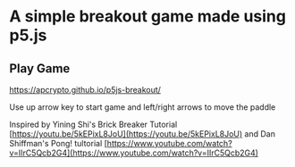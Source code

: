 # A simple breakout game made using p5.js

## Play Game
https://apcrypto.github.io/p5js-breakout/

Use up arrow key to start game and left/right arrows to move the paddle

Inspired by Yining Shi's Brick Breaker Tutorial [https://youtu.be/5kEPixL8JoU](https://youtu.be/5kEPixL8JoU) and Dan Shiffman's Pong! tultorial [https://www.youtube.com/watch?v=IIrC5Qcb2G4](https://www.youtube.com/watch?v=IIrC5Qcb2G4)
